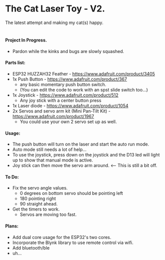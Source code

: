 # The Cat Laser Toy - V2.
The latest attempt and making my cat(s) happy.

#

#### Project In Progress.
- Pardon while the kinks and bugs are slowly squashed.

#### Parts list:
- ESP32 HUZZAH32 Feather - https://www.adafruit.com/product/3405
- 1x Push Button - https://www.adafruit.com/product/367
    * any basic momentary push button switch. 
    * (You can edit the code to work with an spst slide switch too...)
- 1x Joystick - https://www.adafruit.com/product/512
    * Any joy stick with a center button press
- 1x Laser diode - https://www.adafruit.com/product/1054
- 2x Servos and servo arm kit (Mini Pan-Tilt Kit) - https://www.adafruit.com/product/1967
    * You could use your own 2 servo set up as well.

#### Usage:
- The push button will turn on the laser and start the auto run mode. 
- Auto mode still needs a lot of help... 
- To use the joystick, press down on the joystick and the D13 led will light up to show that manual mode is active. 
- Joy stick can then move the servo arm around. <-- This is still a bit off. 

#### To Do:
- Fix the servo angle values. 
    * 0 degrees on bottom servo should be pointing left
    * 180 pointing right
    * 90 straight ahead.
- Get the timers to work.
    * Servos are moving too fast.

#### Plans:
- Add dual core usage for the ESP32's two cores.
- Incorporate the Blynk library to use remote control via wifi.
- Add bluetooth/ble
- uh...